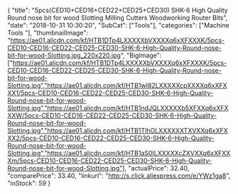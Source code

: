 {
	"title": "5pcs(CED10+CED16+CED22+CED25+CED30) SHK-6 High Quality Round nose bit for wood Slotting Milling Cutters  Woodworking Router Bits",
	"date": "2018-10-31 10:30:20",
	"SubCat": ["Tools"],
	"categories": ["Machine Tools "],
	"thumbnailImage": "https://ae01.alicdn.com/kf/HTB1DTp4LXXXXXbVXXXXq6xXFXXXK/5pcs-CED10-CED16-CED22-CED25-CED30-SHK-6-High-Quality-Round-nose-bit-for-wood-Slotting.jpg_220x220.jpg",
	"BigImage": ["https://ae01.alicdn.com/kf/HTB1DTp4LXXXXXbVXXXXq6xXFXXXK/5pcs-CED10-CED16-CED22-CED25-CED30-SHK-6-High-Quality-Round-nose-bit-for-wood-Slotting.jpg","https://ae01.alicdn.com/kf/HTB1wI82LXXXXXcpXXXXq6xXFXXX1/5pcs-CED10-CED16-CED22-CED25-CED30-SHK-6-High-Quality-Round-nose-bit-for-wood-Slotting.jpg","https://ae01.alicdn.com/kf/HTB1ndJQLXXXXXb5XFXXq6xXFXXXW/5pcs-CED10-CED16-CED22-CED25-CED30-SHK-6-High-Quality-Round-nose-bit-for-wood-Slotting.jpg","https://ae01.alicdn.com/kf/HTB1TIhOLXXXXXXTXVXXq6xXFXXX2/5pcs-CED10-CED16-CED22-CED25-CED30-SHK-6-High-Quality-Round-nose-bit-for-wood-Slotting.jpg","https://ae01.alicdn.com/kf/HTB1aS0ILXXXXXcZXVXXq6xXFXXXm/5pcs-CED10-CED16-CED22-CED25-CED30-SHK-6-High-Quality-Round-nose-bit-for-wood-Slotting.jpg"],
	"actualPrice": 32.40,
	"comparePrice": 33.40,
	"linkurl": "http://s.click.aliexpress.com/e/YWz1ga8",
	"inStock": 59
}
